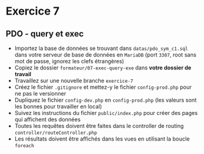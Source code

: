 # Exercice 7
## PDO - query et exec

- Importez la base de données se trouvant dans `datas/pdo_sym_c1.sql` dans votre serveur de base de données en `MariaDB` (port `3307`, root sans mot de passe, ignorez les clefs étrangères)
- Copiez le dossier `formateur/07-exec-query-exe` dans **votre dossier de travail**
- Travaillez sur une nouvelle branche `exercice-7`
- Créez le fichier `.gitignore` et mettez-y le fichier `config-prod.php` pour ne pas le versionner
- Dupliquez le fichier `config-dev.php` en `config-prod.php` (les valeurs sont les bonnes pour travailler en local)
- Suivez les instructions du fichier `public/index.php` pour créer des pages qui affichent des données
- Toutes les requêtes doivent être faites dans le controller de routing `controller/routeController.php`
- Les résultats doivent être affichés dans les vues en utilisant la boucle `foreach`
